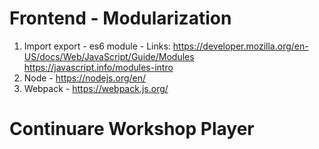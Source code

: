 # Frontend - Modularization

1. Import export - es6 module -
Links: 
https://developer.mozilla.org/en-US/docs/Web/JavaScript/Guide/Modules
https://javascript.info/modules-intro
2. Node - https://nodejs.org/en/
3. Webpack - https://webpack.js.org/

# Continuare Workshop Player